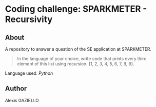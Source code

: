 # Coding challenge: SPARKMETER - Recursivity

## About

A repository to answer a question of the SE application at SPARKMETER.

>In the language of your choice, write code that prints every third element of this list using recursion. [1, 2, 3, 4, 5, 6, 7, 8, 9].

Language used: *Python*

## Author

Alexis GAZIELLO
